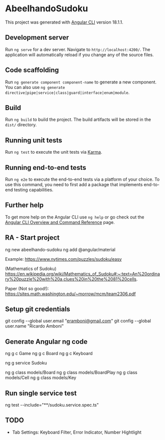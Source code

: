 # AbeelhandoSudoku

This project was generated with [Angular CLI](https://github.com/angular/angular-cli) version 18.1.1.

## Development server

Run `ng serve` for a dev server. Navigate to `http://localhost:4200/`. The application will automatically reload if you change any of the source files.

## Code scaffolding

Run `ng generate component component-name` to generate a new component. You can also use `ng generate directive|pipe|service|class|guard|interface|enum|module`.

## Build

Run `ng build` to build the project. The build artifacts will be stored in the `dist/` directory.

## Running unit tests

Run `ng test` to execute the unit tests via [Karma](https://karma-runner.github.io).

## Running end-to-end tests

Run `ng e2e` to execute the end-to-end tests via a platform of your choice. To use this command, you need to first add a package that implements end-to-end testing capabilities.

## Further help

To get more help on the Angular CLI use `ng help` or go check out the [Angular CLI Overview and Command Reference](https://angular.dev/tools/cli) page.

## RA - Start project

ng new abeelhando-sudoku
ng add @angular/material

Example:
https://www.nytimes.com/puzzles/sudoku/easy

(Mathematics of Sudoku)
https://en.wikipedia.org/wiki/Mathematics_of_Sudoku#:~:text=An%20ordinary%20puzzle%20with%20a,clues%20in%20the%2081%20cells.

Paper (Not so good!):
https://sites.math.washington.edu/~morrow/mcm/team2306.pdf

## Setup git credentials
git config --global user.email "eramboni@gmail.com"
git config --global user.name "Ricardo Amboni"

## Generate Angular ng code
ng g c Game
ng g c Board
ng g c Keyboard

ng g service Sudoku

ng g class models/Board
ng g class models/BoardPlay
ng g class models/Cell
ng g class models/Key


## Run single service test
ng test --include="**/sudoku.service.spec.ts"


## TODO
- Tab Settings: Keyboard Filter, Error Indicator, Number Hightlight
